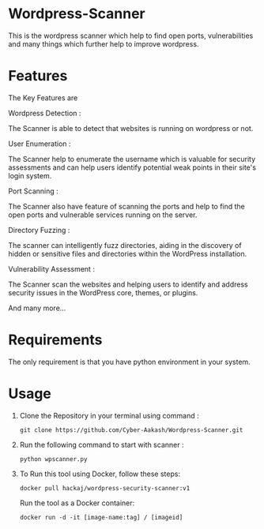 # Wordpress-Scanner
This is the wordpress scanner which help to find open ports, vulnerabilities and many things which further help to improve wordpress.
# Features
  The Key Features are
  
  Wordpress Detection : 

  The Scanner is able to detect that websites is running on wordpress or not.

  User Enumeration :
  
  The Scanner help to enumerate the username which is valuable for security assessments and can help users identify potential weak points in their site's login system.

  Port Scanning :

  The Scanner also have feature of scanning the ports and help to find the open ports and vulnerable services running on the server.

  Directory Fuzzing :

  The scanner can intelligently fuzz directories, aiding in the discovery of hidden or sensitive files and directories within the WordPress installation.

  Vulnerability Assessment :

  The Scanner scan the websites and helping users to identify and address security issues in the WordPress core, themes, or plugins.

And many more...

# Requirements

The only requirement is that you have python environment in your system.

# Usage

1. Clone the Repository in your terminal using command :

       git clone https://github.com/Cyber-Aakash/Wordpress-Scanner.git

2. Run the following command to start with scanner :

       python wpscanner.py

3. To Run this tool using Docker, follow these steps:

       docker pull hackaj/wordpress-security-scanner:v1

   Run the tool as a Docker container:

       docker run -d -it [image-name:tag] / [imageid]
   

   
   
  
